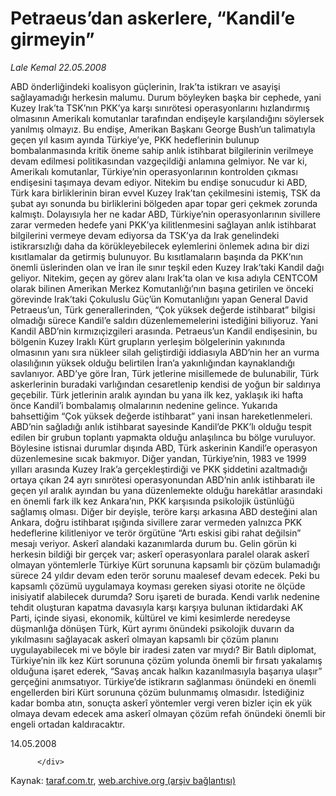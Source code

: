 # Petraeus’dan askerlere, “Kandil’e girmeyin”

*Lale Kemal 22.05.2008*

<div class="yazi">ABD önderliğindeki koalisyon güçlerinin, Irak’ta istikrarı ve asayişi sağlayamadığı herkesin malumu. Durum böyleyken başka bir cephede, yani Kuzey Irak’ta TSK’nın PKK’ya karşı sınırötesi operasyonlarını hızlandırmış olmasının Amerikalı komutanlar tarafından endişeyle karşılandığını söylersek yanılmış olmayız. Bu endişe, Amerikan Başkanı George Bush’un talimatıyla geçen yıl kasım ayında Türkiye’ye, PKK hedeflerinin bulunup bombalanmasında kritik öneme sahip anlık istihbarat bilgilerinin verilmeye devam edilmesi politikasından vazgeçildiği anlamına gelmiyor. 
Ne var ki, Amerikalı komutanlar, Türkiye’nin operasyonlarının kontrolden çıkması endişesini taşımaya devam ediyor. Nitekim bu endişe sonucudur ki ABD, Türk kara birliklerinin biran evvel Kuzey Irak’tan çekilmesini istemiş, TSK da şubat ayı sonunda bu birliklerini bölgeden apar topar geri çekmek zorunda kalmıştı.
Dolayısıyla her ne kadar ABD, Türkiye’nin operasyonlarının sivillere zarar vermeden hedefe yani PKK’ya kilitlenmesini sağlayan anlık istihbarat bilgilerini vermeye devam ediyorsa da TSK’ya da Irak genelindeki istikrarsızlığı daha da körükleyebilecek eylemlerini önlemek adına bir dizi kısıtlamalar da getirmiş bulunuyor. Bu kısıtlamaların başında da PKK’nın önemli üslerinden olan ve İran ile sınır teşkil eden Kuzey Irak’taki Kandil dağı geliyor. 
Nitekim, geçen ay görev alanı Irak’ta olan ve kısa adıyla CENTCOM olarak bilinen Amerikan Merkez Komutanlığı’nın başına getirilen ve önceki görevinde Irak’taki Çokuluslu Güç’ün Komutanlığını yapan General David Petraeus’un, Türk generallerinden, “Çok yüksek değerde istihbarat” bilgisi olmadığı sürece Kandil’e saldırı düzenlememelerini istediğini biliyoruz. Yani Kandil ABD’nin kırmızıçizgileri arasında. 
Petraeus’un Kandil endişesinin, bu bölgenin Kuzey Iraklı Kürt grupların yerleşim bölgelerinin yakınında olmasının yanı sıra nükleer silah geliştirdiği iddiasıyla ABD’nin her an vurma olasılığının yüksek olduğu belirtilen İran’a yakınlığından kaynaklandığı savlanıyor. ABD’ye göre İran, Türk jetlerine misillemede de bulunabilir, Türk askerlerinin buradaki varlığından cesaretlenip kendisi de yoğun bir saldırıya geçebilir.
Türk jetlerinin aralık ayından bu yana ilk kez, yaklaşık iki hafta önce Kandil’i bombalamış olmalarının nedenine gelince. Yukarıda bahsettiğim “Çok yüksek değerde istihbarat” yani insan hareketlenmeleri. ABD’nin sağladığı anlık istihbarat sayesinde Kandil’de PKK’lı olduğu tespit edilen bir grubun toplantı yapmakta olduğu anlaşılınca bu bölge vuruluyor. Böylesine istisnai durumlar dışında ABD, Türk askerinin Kandil’e operasyon düzenlemesine sıcak bakmıyor. 
Diğer yandan, Türkiye’nin, 1983 ve 1999 yılları arasında Kuzey Irak’a gerçekleştirdiği ve PKK şiddetini azaltmadığı ortaya çıkan 24 ayrı sınırötesi operasyonundan ABD’nin anlık istihbaratı ile geçen yıl aralık ayından bu yana düzenlemekte olduğu harekâtlar arasındaki en önemli fark ilk kez Ankara’nın, PKK karşısında psikolojik üstünlüğü sağlamış olması. 
Diğer bir deyişle, teröre karşı arkasına ABD desteğini alan Ankara, doğru istihbarat ışığında sivillere zarar vermeden yalnızca PKK hedeflerine kilitleniyor ve terör örgütüne “Artı eskisi gibi rahat değilsin” mesajı veriyor. Askerî alandaki kazanımlarda durum bu. 
Gelin görün ki herkesin bildiği bir gerçek var; askerî operasyonlara paralel olarak askerî olmayan yöntemlerle Türkiye Kürt sorununa kapsamlı bir çözüm bulamadığı sürece 24 yıldır devam eden terör sorunu maalesef devam edecek. 
Peki bu kapsamlı çözümü uygulamaya koyması gereken siyasi otorite ne ölçüde inisiyatif alabilecek durumda? Soru işareti de burada. 
Kendi varlık nedenine tehdit oluşturan kapatma davasıyla karşı karşıya bulunan iktidardaki AK Parti, içinde siyasi, ekonomik, kültürel ve kimi kesimlerde neredeyse düşmanlığa dönüşen Türk, Kürt ayrımı önündeki psikolojik duvarın da yıkılmasını sağlayacak askerî olmayan kapsamlı bir çözüm planını uygulayabilecek mi ve böyle bir iradesi zaten var mıydı?
Bir Batılı diplomat, Türkiye’nin ilk kez Kürt sorununa çözüm yolunda önemli bir fırsatı yakalamış olduğuna işaret ederek, “Savaş ancak halkın kazanılmasıyla başarıya ulaşır” gerçeğini anımsatıyor. 
Türkiye’de istikrarın sağlanması önündeki en önemli engellerden biri Kürt sorununa çözüm bulunmamış olmasıdır. İstediğiniz kadar bomba atın, sonuçta askerî yöntemler vergi veren bizler için ek yük olmaya devam edecek ama askerî olmayan çözüm refah önündeki önemli bir engeli ortadan kaldıracaktır.

14.05.2008
                                    
          
          
          
          </div>

Kaynak: [taraf.com.tr](http://www.taraf.com.tr/lale-kemal/makale-petraeusdan-askerlere-kandile-girmeyin.htm), [web.archive.org (arşiv bağlantısı)](http://web.archive.org/web/20130816065623/http://www.taraf.com.tr/lale-kemal/makale-petraeusdan-askerlere-kandile-girmeyin.htm)
